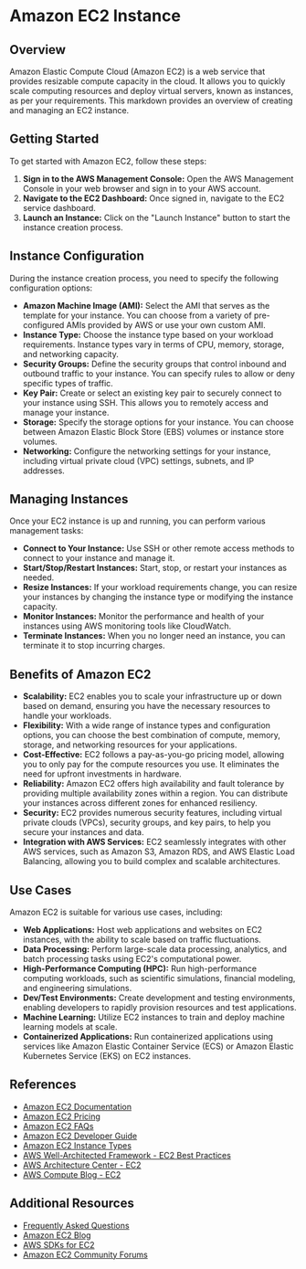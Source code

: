 # Amazon EC2 Instance

## Overview
Amazon Elastic Compute Cloud (Amazon EC2) is a web service that provides resizable compute capacity in the cloud. It allows you to quickly scale computing resources and deploy virtual servers, known as instances, as per your requirements. This markdown provides an overview of creating and managing an EC2 instance.

## Getting Started
To get started with Amazon EC2, follow these steps:

1. **Sign in to the AWS Management Console:** Open the AWS Management Console in your web browser and sign in to your AWS account.
2. **Navigate to the EC2 Dashboard:** Once signed in, navigate to the EC2 service dashboard.
3. **Launch an Instance:** Click on the "Launch Instance" button to start the instance creation process.

## Instance Configuration
During the instance creation process, you need to specify the following configuration options:

- **Amazon Machine Image (AMI):** Select the AMI that serves as the template for your instance. You can choose from a variety of pre-configured AMIs provided by AWS or use your own custom AMI.
- **Instance Type:** Choose the instance type based on your workload requirements. Instance types vary in terms of CPU, memory, storage, and networking capacity.
- **Security Groups:** Define the security groups that control inbound and outbound traffic to your instance. You can specify rules to allow or deny specific types of traffic.
- **Key Pair:** Create or select an existing key pair to securely connect to your instance using SSH. This allows you to remotely access and manage your instance.
- **Storage:** Specify the storage options for your instance. You can choose between Amazon Elastic Block Store (EBS) volumes or instance store volumes.
- **Networking:** Configure the networking settings for your instance, including virtual private cloud (VPC) settings, subnets, and IP addresses.

## Managing Instances
Once your EC2 instance is up and running, you can perform various management tasks:

- **Connect to Your Instance:** Use SSH or other remote access methods to connect to your instance and manage it.
- **Start/Stop/Restart Instances:** Start, stop, or restart your instances as needed.
- **Resize Instances:** If your workload requirements change, you can resize your instances by changing the instance type or modifying the instance capacity.
- **Monitor Instances:** Monitor the performance and health of your instances using AWS monitoring tools like CloudWatch.
- **Terminate Instances:** When you no longer need an instance, you can terminate it to stop incurring charges.


## Benefits of Amazon EC2
- **Scalability:** EC2 enables you to scale your infrastructure up or down based on demand, ensuring you have the necessary resources to handle your workloads.
- **Flexibility:** With a wide range of instance types and configuration options, you can choose the best combination of compute, memory, storage, and networking resources for your applications.
- **Cost-Effective:** EC2 follows a pay-as-you-go pricing model, allowing you to only pay for the compute resources you use. It eliminates the need for upfront investments in hardware.
- **Reliability:** Amazon EC2 offers high availability and fault tolerance by providing multiple availability zones within a region. You can distribute your instances across different zones for enhanced resiliency.
- **Security:** EC2 provides numerous security features, including virtual private clouds (VPCs), security groups, and key pairs, to help you secure your instances and data.
- **Integration with AWS Services:** EC2 seamlessly integrates with other AWS services, such as Amazon S3, Amazon RDS, and AWS Elastic Load Balancing, allowing you to build complex and scalable architectures.

## Use Cases
Amazon EC2 is suitable for various use cases, including:
- **Web Applications:** Host web applications and websites on EC2 instances, with the ability to scale based on traffic fluctuations.
- **Data Processing:** Perform large-scale data processing, analytics, and batch processing tasks using EC2's computational power.
- **High-Performance Computing (HPC):** Run high-performance computing workloads, such as scientific simulations, financial modeling, and engineering simulations.
- **Dev/Test Environments:** Create development and testing environments, enabling developers to rapidly provision resources and test applications.
- **Machine Learning:** Utilize EC2 instances to train and deploy machine learning models at scale.
- **Containerized Applications:** Run containerized applications using services like Amazon Elastic Container Service (ECS) or Amazon Elastic Kubernetes Service (EKS) on EC2 instances.

## References 
- [Amazon EC2 Documentation](https://docs.aws.amazon.com/ec2)
- [Amazon EC2 Pricing](https://aws.amazon.com/ec2/pricing/)
- [Amazon EC2 FAQs](https://aws.amazon.com/ec2/faqs/)
- [Amazon EC2 Developer Guide](https://docs.aws.amazon.com/AWSEC2/latest/DeveloperGuide/)
- [Amazon EC2 Instance Types](https://aws.amazon.com/ec2/instance-types/)
- [AWS Well-Architected Framework - EC2 Best Practices](https://aws.amazon.com/architecture/well-architected/?wa-lens-whitepapers.sort-by=item.additionalFields.sortDate&wa-lens-whitepapers.sort-order=desc&wa-lens-whitepapers.q=EC2)
- [AWS Architecture Center - EC2](https://aws.amazon.com/architecture/?solutions-all.sort-by=item.additionalFields.sortDate&solutions-all.sort-order=desc&awsf.product-category=Amazon%20EC2)
- [AWS Compute Blog - EC2](https://aws.amazon.com/blogs/compute/category/compute/amazon-ec2/)

## Additional Resources

* [Frequently Asked Questions](https://aws.amazon.com/ec2/faqs/)
* [Amazon EC2 Blog](https://aws.amazon.com/blogs/compute/category/amazon-ec2/)
* [AWS SDKs for EC2](https://github.com/aws/aws-sdk-js)
* [Amazon EC2 Community Forums](https://forums.aws.amazon.com/forum.jspa?forumID=30)

